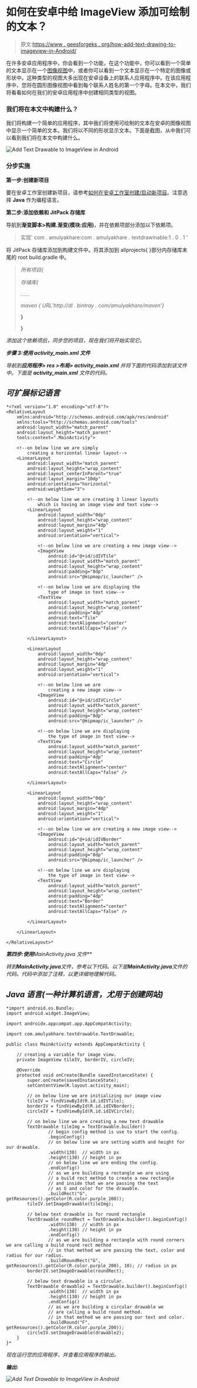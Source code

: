 # 如何在安卓中给 ImageView 添加可绘制的文本？

> 原文:[https://www . geesforgeks . org/how-add-text-drawing-to-imageview-in-Android/](https://www.geeksforgeeks.org/how-to-add-text-drawable-to-imageview-in-android/)

在许多安卓应用程序中，你会看到一个功能，在这个功能中，你可以看到一个简单的文本显示在一个[图像视图](https://www.geeksforgeeks.org/imageview-in-android-with-example/)中，或者你可以看到一个文本显示在一个特定的图像或形状中。这种类型的视图大多出现在安卓设备上的联系人应用程序中。在该应用程序中，您将在圆形图像视图中看到每个联系人姓名的第一个字母。在本文中，我们将看看如何在我们的安卓应用程序中创建相同类型的视图。

### 我们将在本文中构建什么？

我们将构建一个简单的应用程序，其中我们将使用可绘制的文本在安卓的图像视图中显示一个简单的文本。我们将以不同的形状显示文本。下面是截图，从中我们可以看到我们将在本文中构建什么。

![Add Text Drawable to ImageView in Android](img/0b965fa2474bbb4ec4277ccb104f4f2c.png)

### **分步实施**

**第一步:创建新项目**

要在安卓工作室创建新项目，请参考[如何在安卓工作室创建/启动新项目](https://www.geeksforgeeks.org/android-how-to-create-start-a-new-project-in-android-studio/)。注意选择 **Java** 作为编程语言。

**第二步:添加依赖和 JitPack 存储库**

导航到**渐变脚本>构建.渐变(模块:应用)**，并在依赖项部分添加以下依赖项。

> 实现' com . amulyakhare:com . amulyakhare . textdrawinable:1 . 0 . 1 '

将 JitPack 存储库添加到构建文件中。将其添加到 allprojects{ }部分内存储库末尾的 root build.gradle 中。

> *所有项目{*
> 
> *存储库{*
> 
> *……*
> 
> *maven { URL’http://dl . bintray . com/amulyakhare/maven’}*
> 
> **}**
> 
> **}**

*添加这个依赖项后，同步您的项目，现在我们将开始实现它。*

***步骤 3:使用 activity_main.xml 文件***

*导航到**应用程序> res >布局> activity_main.xml** 并将下面的代码添加到该文件中。下面是 **activity_main.xml** 文件的代码。*

## *可扩展标记语言*

```
*<?xml version="1.0" encoding="utf-8"?>
<RelativeLayout 
    xmlns:android="http://schemas.android.com/apk/res/android"
    xmlns:tools="http://schemas.android.com/tools"
    android:layout_width="match_parent"
    android:layout_height="match_parent"
    tools:context=".MainActivity">

    <!--on below line we are simply
        creating a horizontal linear layout-->
    <LinearLayout
        android:layout_width="match_parent"
        android:layout_height="wrap_content"
        android:layout_centerInParent="true"
        android:layout_margin="10dp"
        android:orientation="horizontal"
        android:weightSum="3">

        <!--on below line we are creating 3 linear layouts
            which is having an image view and text view-->
        <LinearLayout
            android:layout_width="0dp"
            android:layout_height="wrap_content"
            android:layout_margin="4dp"
            android:layout_weight="1"
            android:orientation="vertical">

            <!--on below line we are creating a new image view-->
            <ImageView
                android:id="@+id/idIVTile"
                android:layout_width="match_parent"
                android:layout_height="wrap_content"
                android:padding="8dp"
                android:src="@mipmap/ic_launcher" />

            <!--on below line we are displaying the 
                type of image in text view-->
            <TextView
                android:layout_width="match_parent"
                android:layout_height="wrap_content"
                android:padding="4dp"
                android:text="Tile"
                android:textAlignment="center"
                android:textAllCaps="false" />

        </LinearLayout>

        <LinearLayout
            android:layout_width="0dp"
            android:layout_height="wrap_content"
            android:layout_margin="4dp"
            android:layout_weight="1"
            android:orientation="vertical">

            <!--on below line we are 
                creating a new image view-->
            <ImageView
                android:id="@+id/idIVCircle"
                android:layout_width="match_parent"
                android:layout_height="wrap_content"
                android:padding="8dp"
                android:src="@mipmap/ic_launcher" />

            <!--on below line we are displaying
                the type of image in text view-->
            <TextView
                android:layout_width="match_parent"
                android:layout_height="wrap_content"
                android:padding="4dp"
                android:text="Circle"
                android:textAlignment="center"
                android:textAllCaps="false" />

        </LinearLayout>

        <LinearLayout
            android:layout_width="0dp"
            android:layout_height="wrap_content"
            android:layout_margin="4dp"
            android:layout_weight="1"
            android:orientation="vertical">

            <!--on below line we are creating a new image view-->
            <ImageView
                android:id="@+id/idIVBorder"
                android:layout_width="match_parent"
                android:layout_height="wrap_content"
                android:padding="8dp"
                android:src="@mipmap/ic_launcher" />

            <!--on below line we are displaying
                the type of image in text view-->
            <TextView
                android:layout_width="match_parent"
                android:layout_height="wrap_content"
                android:padding="4dp"
                android:text="Border"
                android:textAlignment="center"
                android:textAllCaps="false" />

        </LinearLayout>

    </LinearLayout>

</RelativeLayout>*
```

***第四步:使用****MainActivity.java 文件***

*转到**MainActivity.java**文件，参考以下代码。以下是**MainActivity.java**文件的代码。代码中添加了注释，以更详细地理解代码。*

## *Java 语言(一种计算机语言，尤用于创建网站)*

```
*import android.os.Bundle;
import android.widget.ImageView;

import androidx.appcompat.app.AppCompatActivity;

import com.amulyakhare.textdrawable.TextDrawable;

public class MainActivity extends AppCompatActivity {

    // creating a variable for image view.
    private ImageView tileIV, borderIV, circleIV;

    @Override
    protected void onCreate(Bundle savedInstanceState) {
        super.onCreate(savedInstanceState);
        setContentView(R.layout.activity_main);

        // on below line we are initializing our image view
        tileIV = findViewById(R.id.idIVTile);
        borderIV = findViewById(R.id.idIVBorder);
        circleIV = findViewById(R.id.idIVCircle);

        // on below line we are creating a new text drawable
        TextDrawable tileImg = TextDrawable.builder()
                // begin config method is use to start the config.
                .beginConfig()
                // on below line we are setting width and height for our drawable.
                .width(130)  // width in px
                .height(130) // height in px
                // on below line we are ending the config.
                .endConfig()
                // as we are building a rectangle we are using 
                // a build rect method to create a new rectangle
                // and inside that we are passing the text 
                // as G and color for the drawable.
                .buildRect("G", getResources().getColor(R.color.purple_200));
        tileIV.setImageDrawable(tileImg);

        // below text drawable is for round rectangle
        TextDrawable roundRect = TextDrawable.builder().beginConfig()
                .width(130)  // width in px
                .height(130) // height in px
                .endConfig()
                // as we are building a rectangle with round corners we are calling a build round rect method
                // in that method we are passing the text, color and radius for our radius.
                .buildRoundRect("G", getResources().getColor(R.color.purple_200), 10); // radius in px
        borderIV.setImageDrawable(roundRect);

        // below text drawable is a circular.
        TextDrawable drawable2 = TextDrawable.builder().beginConfig()
                .width(130)  // width in px
                .height(130) // height in px
                .endConfig()
                // as we are building a circular drawable we
                // are calling a build round method.
                // in that method we are passing our text and color.
                .buildRound("F", getResources().getColor(R.color.purple_200));
        circleIV.setImageDrawable(drawable2);
    }
}*
```

*现在运行您的应用程序，并查看应用程序的输出。*

***输出:***

*![Add Text Drawable to ImageView in Android](img/0b965fa2474bbb4ec4277ccb104f4f2c.png)*